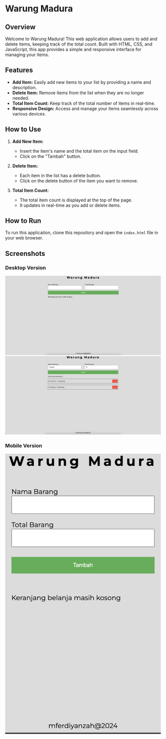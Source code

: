 # Warung Madura

## Overview

Welcome to Warung Madura! This web application allows users to add and delete items, keeping track of the total count. Built with HTML, CSS, and JavaScript, this app provides a simple and responsive interface for managing your items.

## Features

- **Add Item:** Easily add new items to your list by providing a name and description.
- **Delete Item:** Remove items from the list when they are no longer needed.
- **Total Item Count:** Keep track of the total number of items in real-time.
- **Responsive Design:** Access and manage your items seamlessly across various devices.

## How to Use

1. **Add New Item:**

   - Insert the item's name and the total item on the input field.
   - Click on the "Tambah" button.

2. **Delete Item:**

   - Each item in the list has a delete button.
   - Click on the delete button of the item you want to remove.

3. **Total Item Count:**
   - The total item count is displayed at the top of the page.
   - It updates in real-time as you add or delete items.

## How to Run

To run this application, clone this repository and open the `index.html` file in your web browser.

## Screenshots

### Desktop Version

![Alt text](/images/ss-desktop-1.png)
![alt text](/images/ss-desktop-2.png)

### Mobile Version

![Alt text](/images/ss-mobile-1.png)
